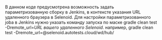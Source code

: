 В данном коде предусмотрена возможность задать параметризованную сборку в Jenkins, в контексте указания URL удаленного браузера в Selenoid.
Для настройки параметризованного joba в Jenkins нужно указать команду запуска по маске gradle clean test -Dremote_url=*URL вашего удаленного Selenoid*. например, gradle clean test -Dremote_url=@selenoid.autotests.cloud/wd/hub/
 
 
